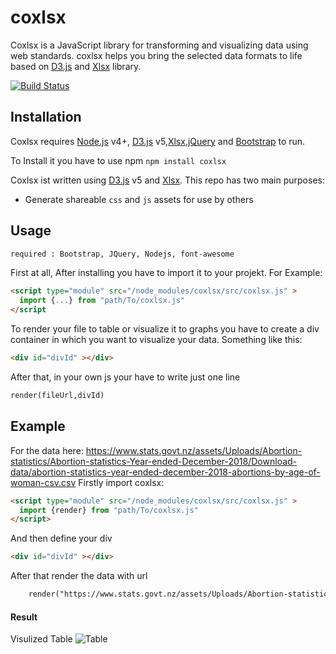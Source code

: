 # coxlsx
Coxlsx is a JavaScript library for transforming and visualizing data using web standards. coxlsx helps you bring the selected data formats to life based on [D3.js](https://d3js.org/) and [Xlsx](https://sheetjs.com/) library. 

[![Build Status](https://travis-ci.org/joemccann/dillinger.svg?branch=master)](https://www.npmjs.com/)
## Installation

Coxlsx requires [Node.js](https://nodejs.org/) v4+, [D3.js](https://d3js.org/) v5,[Xlsx](https://sheetjs.com/),[jQuery](https://jquery.com/) and [Bootstrap](https://getbootstrap.com/)  to run.

To Install it you have to use npm
`npm install coxlsx`


Coxlsx ist written using [D3.js](https://d3js.org/) v5 and [Xlsx](https://sheetjs.com/).
This repo has two main purposes:
* Generate shareable `css` and `js` assets for use by others

## Usage
```html
required : Bootstrap, JQuery, Nodejs, font-awesome
```
First at all, After installing you have to import it to your projekt. For Example:
```html
<script type="module" src="/node_modules/coxlsx/src/coxlsx.js" >
  import {...} from "path/To/coxlsx.js"
</script
```
  
To render your file to table or visualize it to graphs you have to create a div container in which you want to visualize your data. Something like this:
```html
<div id="divId" ></div>
```
After that, in your own js your have to write just one line 
```html
render(fileUrl,divId)
```
## Example
For the data here:
https://www.stats.govt.nz/assets/Uploads/Abortion-statistics/Abortion-statistics-Year-ended-December-2018/Download-data/abortion-statistics-year-ended-december-2018-abortions-by-age-of-woman-csv.csv
Firstly import coxlsx:
```html
<script type="module" src="/node_modules/coxlsx/src/coxlsx.js" >
  import {render} from "path/To/coxlsx.js"
</script>
```
And then define your div
```html
<div id="divId" ></div>
```
After that render the data with url
```html
    render("https://www.stats.govt.nz/assets/Uploads/Abortion-statistics/Abortion-statistics-Year-ended-December-2018/Download-data/abortion-statistics-year-ended-december-2018-abortions-by-age-of-woman-csv.csv","divId")
```
#### Result
Visulized Table 
![Table](relative/path/to/img.jpg?raw=true "Title")
